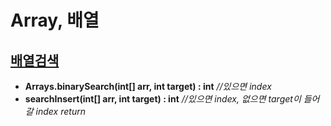 # Array, 배열

## [배열검색](https://github.com/kHeNoTbB/Algorithm/blob/master/Data%20Structure/Array%2C%20%EB%B0%B0%EC%97%B4/searchInsert.java)

* **Arrays.binarySearch(int[] arr, int target) : int** *//있으면 index*
* **searchInsert(int[] arr, int target) : int**  *//있으면 index, 없으면 target이 들어갈 index return* 

